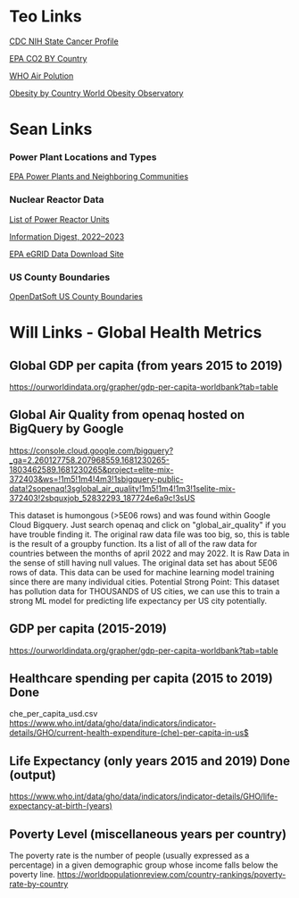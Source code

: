 # Teo Links
[CDC NIH State Cancer Profile](https://statecancerprofiles.cancer.gov/map/map.withimage.php?00&county&001&001&00&0&01&0&1&5&0#results)

[EPA CO2 BY Country](https://www.epa.gov/ghgemissions/global-greenhouse-gas-emissions-data)

[WHO Air Polution](https://www.who.int/data/gho/data/themes/air-pollution)

[Obesity by Country World Obesity Observatory](https://data.worldobesity.org/rankings/)

# Sean Links
### Power Plant Locations and Types
[EPA Power Plants and Neighboring Communities](https://www.epa.gov/power-sector/power-plants-and-neighboring-communities)

### Nuclear Reactor Data
[List of Power Reactor Units](https://www.nrc.gov/reactors/operating/list-power-reactor-units.html)

[Information Digest, 2022–2023](https://www.nrc.gov/reading-rm/doc-collections/nuregs/staff/sr1350/index.html)

[EPA eGRID Data Download Site](https://www.epa.gov/egrid/download-data)

### US County Boundaries
[OpenDatSoft US County Boundaries](https://public.opendatasoft.com/explore/dataset/us-county-boundaries/table/?disjunctive.statefp&disjunctive.countyfp&disjunctive.name&disjunctive.namelsad&disjunctive.stusab&disjunctive.state_name)


# Will Links - Global Health Metrics

## Global GDP per capita (from years 2015 to 2019)
https://ourworldindata.org/grapher/gdp-per-capita-worldbank?tab=table



## Global Air Quality from openaq hosted on BigQuery by Google
https://console.cloud.google.com/bigquery?_ga=2.260127758.207968559.1681230265-1803462589.1681230265&project=elite-mix-372403&ws=!1m5!1m4!4m3!1sbigquery-public-data!2sopenaq!3sglobal_air_quality!1m5!1m4!1m3!1selite-mix-372403!2sbquxjob_52832293_187724e6a9c!3sUS

This dataset is humongous (>5E06 rows) and was found within Google Cloud Bigquery.
Just search openaq and click on "global_air_quality" if you have trouble finding it.
The original raw data file was too big, so, this is table is the result of a groupby function. Its a list of all of the raw data for countries between the months of april 2022 and may 2022.
It is Raw Data in the sense of still having null values.
The original data set has about 5E06 rows of data. This data can be used for machine learning model training since there are many individual cities.
Potential Strong Point: This dataset has pollution data for THOUSANDS of US cities, we can use this to train a strong ML model for predicting life expectancy per US city potentially.

## GDP per capita (2015-2019)
https://ourworldindata.org/grapher/gdp-per-capita-worldbank?tab=table

## Healthcare spending per capita (2015 to 2019) **Done**
che_per_capita_usd.csv
https://www.who.int/data/gho/data/indicators/indicator-details/GHO/current-health-expenditure-(che)-per-capita-in-us$


## Life Expectancy (only years 2015 and 2019) **Done** (output)
https://www.who.int/data/gho/data/indicators/indicator-details/GHO/life-expectancy-at-birth-(years)


## Poverty Level (miscellaneous years per country)
The poverty rate is the number of people (usually expressed as a percentage) in a given demographic group whose income falls below the poverty line.
https://worldpopulationreview.com/country-rankings/poverty-rate-by-country
